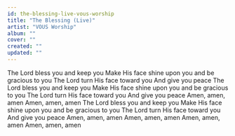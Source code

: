 ```yaml
---
id: the-blessing-live-vous-worship
title: "The Blessing (Live)"
artist: "VOUS Worship"
album: ""
cover: ""
created: ""
updated: ""
---
```


The Lord bless you and keep you
Make His face shine upon you and be gracious to you
The Lord turn His face toward you
And give you peace
The Lord bless you and keep you
Make His face shine upon you and be gracious to you
The Lord turn His face toward you
And give you peace
Amen, amen, amen
Amen, amen, amen
The Lord bless you and keep you
Make His face shine upon you and be gracious to you
The Lord turn His face toward you
And give you peace
Amen, amen, amen
Amen, amen, amen
Amen, amen, amen
Amen, amen, amen